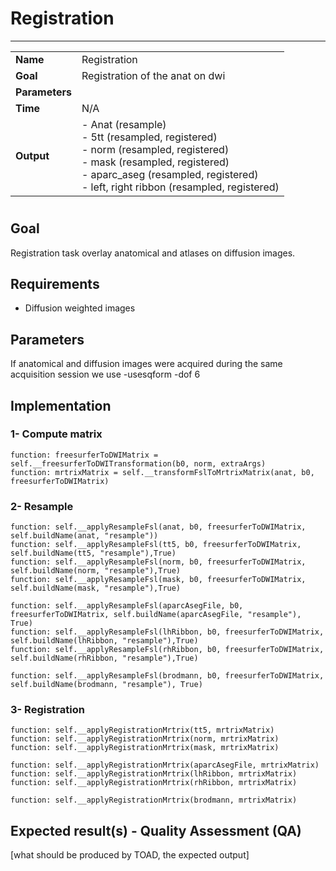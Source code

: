 # Registration
---

|                |                                                       |
|----------------|-------------------------------------------------------|
|**Name**        | Registration                                          |
|**Goal**        | Registration of the anat on dwi                       |
|**Parameters**  | |
|**Time**        | N/A                                                   |
|**Output**      | - Anat (resample) <br> - 5tt (resampled, registered) <br> - norm (resampled, registered) <br> - mask (resampled, registered) <br> - aparc_aseg (resampled, registered) <br> - left, right ribbon (resampled, registered)|

#

## Goal

Registration task overlay anatomical and atlases on diffusion images. 

## Requirements

- Diffusion weighted images

## Parameters

If anatomical and diffusion images were acquired during the same acquisition session we use -usesqform -dof 6

## Implementation

### 1- Compute matrix  

```
function: freesurferToDWIMatrix = self.__freesurferToDWITransformation(b0, norm, extraArgs)
function: mrtrixMatrix = self.__transformFslToMrtrixMatrix(anat, b0, freesurferToDWIMatrix)
```

### 2- Resample

```
function: self.__applyResampleFsl(anat, b0, freesurferToDWIMatrix, self.buildName(anat, "resample"))
function: self.__applyResampleFsl(tt5, b0, freesurferToDWIMatrix, self.buildName(tt5, "resample"),True)
function: self.__applyResampleFsl(norm, b0, freesurferToDWIMatrix, self.buildName(norm, "resample"),True)
function: self.__applyResampleFsl(mask, b0, freesurferToDWIMatrix, self.buildName(mask, "resample"),True)

function: self.__applyResampleFsl(aparcAsegFile, b0, freesurferToDWIMatrix, self.buildName(aparcAsegFile, "resample"), True)
function: self.__applyResampleFsl(lhRibbon, b0, freesurferToDWIMatrix, self.buildName(lhRibbon, "resample"),True)
function: self.__applyResampleFsl(rhRibbon, b0, freesurferToDWIMatrix, self.buildName(rhRibbon, "resample"),True)

function: self.__applyResampleFsl(brodmann, b0, freesurferToDWIMatrix, self.buildName(brodmann, "resample"), True)

```

### 3- Registration

```
function: self.__applyRegistrationMrtrix(tt5, mrtrixMatrix)
function: self.__applyRegistrationMrtrix(norm, mrtrixMatrix)
function: self.__applyRegistrationMrtrix(mask, mrtrixMatrix)

function: self.__applyRegistrationMrtrix(aparcAsegFile, mrtrixMatrix)
function: self.__applyRegistrationMrtrix(lhRibbon, mrtrixMatrix)
function: self.__applyRegistrationMrtrix(rhRibbon, mrtrixMatrix)

function: self.__applyRegistrationMrtrix(brodmann, mrtrixMatrix)

```

## Expected result(s) - Quality Assessment (QA)

[what should be produced by TOAD, the expected output]


